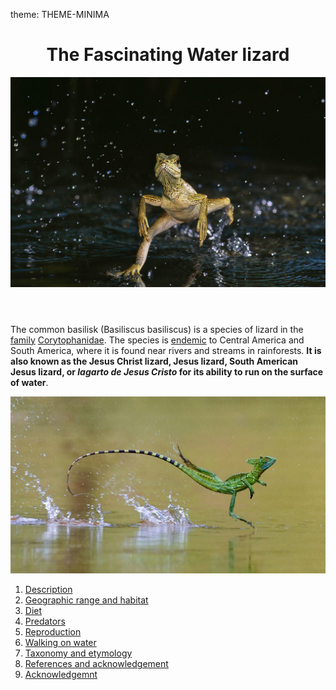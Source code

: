 theme: THEME-MINIMA
<html>
<header>
   <h1 id="logo">The Fascinating Water lizard</h1>
   <img src="Image O.jpg"
        srcset="Image O.jpg 1600w,
                Image O_small.jpg 500w"
        sizes="(min-width:1600px) 500px, 50%" alt="">
</header>
<body>
<p>
The common basilisk (Basiliscus basiliscus) is a species of lizard in the <a href="https://en.wikipedia.org/wiki/Family_(biology)">family</a> <a href="https://en.wikipedia.org/wiki/Corytophanidae">Corytophanidae</a>.
The species is <a href="https://en.wikipedia.org/wiki/Endemism">endemic</a> to Central America and South America, where it is found near rivers and streams in rainforests.
<strong>It is also known as the Jesus Christ lizard, Jesus lizard, South American Jesus lizard, or <i lang="spa">lagarto de Jesus Cristo</i> for its ability to run on the surface of water</strong>.</p>
   <img src="Image P.jpg"
   srcset="Image P.jpg 1440w,
                Image P_small.jpg 500w"
        sizes="(min-width:1440px) 500px, 50%" alt="">
</body>
<footer>
<ol>
   <li>
      <a id="nav-jump" href="Description.html">Description</a>
   </li>
   <li>
      <a id="nav-jump" href="Geographic range and habitat.html">Geographic range and habitat</a>
   </li>
   <li>
      <a id="nav-jump" href="Diet.html">Diet</a>
   </li>
   <li>
      <a id="nav-jump" href="Predators.html">Predators</a>
   </li>
   <li>
      <a id="nav-jump" href="Reproduction.html">Reproduction</a>
   </li>
   <li>
      <a id="nav-jump" href="Walking on water.html">Walking on water</a>
   </li>
   <li>
      <a id="nav-jump" href="Taxonomy and etymology.html">Taxonomy and etymology</a>
   </li>
   <li>
      <a id="nav-jump" href="References and acknowledgement.html">References and acknowledgement</a>
   </li>
   <li>
      <a id="nav-jump" href="Acknowledgement.html">Acknowledgemnt</a>
   </li> 
</ol>
</footer>
</html>
